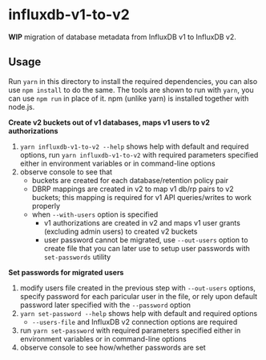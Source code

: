 # influxdb-v1-to-v2

**WIP** migration of database metadata from InfluxDB v1 to InfluxDB v2.

## Usage

Run `yarn` in this directory to install the required dependencies, you can also use `npm install` to do the same. The tools are shown to run with `yarn`, you can use `npm run` in place of it. npm (unlike yarn) is installed together with node.js.

__Create v2 buckets out of v1 databases, maps v1 users to v2 authorizations__

1.  `yarn influxdb-v1-to-v2 --help` shows help with default and required options, run `yarn influxdb-v1-to-v2` with required parameters specified either in environment variables or in command-line options
1.  observe console to see that
    - buckets are created for each database/retention policy pair
    - DBRP mappings are created in v2 to map v1 db/rp pairs to v2 buckets; this mapping is required for v1 API queries/writes to work properly
    - when `--with-users` option is specified
       - v1 authorizations are created in v2 and maps v1 user grants (excluding admin users) to created v2 buckets
       - user password cannot be migrated, use `--out-users` option to create file that you can later use to setup user passwords with
        `set-passwords` utility

__Set passwords for migrated users__

1.  modify users file created in the previous step with `--out-users` options, specify password for each paricular user in the file, or rely upon default password later specified with the `--password` option
1.  `yarn set-password --help` shows help with default and required options
    - `--users-file` and InfluxDB v2 connection options are required
1.  run `yarn set-password` with required parameters specified either in environment variables or in command-line options
1.  observe console to see how/whether passwords are set
